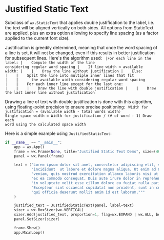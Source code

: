 # Justified Static Text
Subclass of `wx.StaticText` that applies double justification to the label,
i.e. the text will be aligned vertically on both sides. All options
from StaticText are applied, plus an extra option allowing to specify line
spacing (as a factor applied to the current font size).

Justification is greedily determined, meaning that once the word spacing
of a line is set, it will not be changed, even if this results in better
justification for subsequent lines. Here's the algorithm used:
<code>
|For each line in the label: 
|&nbsp;&nbsp;&nbsp;&nbsp;Compute the width of the line considering regular word spacing
|&nbsp;&nbsp;&nbsp;&nbsp;If line width < available width:
|&nbsp;&nbsp;&nbsp;&nbsp;|&nbsp;&nbsp;&nbsp;&nbsp;Draw the line without justification
|&nbsp;&nbsp;&nbsp;&nbsp;Else: 
|&nbsp;&nbsp;&nbsp;&nbsp;|&nbsp;&nbsp;&nbsp;&nbsp;Split the line into multiple inner lines that fit
|&nbsp;&nbsp;&nbsp;&nbsp;|&nbsp;&nbsp;&nbsp;&nbsp;&nbsp;&nbsp;the available width considering regular word spacing
|&nbsp;&nbsp;&nbsp;&nbsp;|&nbsp;&nbsp;&nbsp;&nbsp;For each inner line except for the last one:
|&nbsp;&nbsp;&nbsp;&nbsp;|&nbsp;&nbsp;&nbsp;&nbsp;|&nbsp;&nbsp;&nbsp;&nbsp;Draw the line with double justification
|&nbsp;&nbsp;&nbsp;&nbsp;|&nbsp;&nbsp;&nbsp;&nbsp;Draw the last inner line without justification
</code>      


Drawing a line of text with double justification is done with this
algorithm, using floating-point precision to ensure precise positioning:
<code>
Width for justification = (available width - total words width)
Single space width = Width for justification / (# of word - 1)
Draw each word using the calculated space width
</code>

Here is a simple example using `JustifiedStaticText`:
```python
if __name__ == "__main__":
    app = wx.App()
    frame = wx.Frame(None, title="Justified Static Text Demo", size=(400, 300))
    panel = wx.Panel(frame)

    text = ("Lorem ipsum dolor sit amet, consectetur adipiscing elit, sed do eiusmod tempor "
            "incididunt  ut labore et dolore magna aliqua. Ut enim ad minim "
            "veniam, quis nostrud exercitation ullamco laboris nisi ut aliquip "
            "ex ea commodo consequat. Duis aute irure dolor in reprehenderit "
            "in voluptate velit esse cillum dolore eu fugiat nulla pariatur. "
            "Excepteur sint occaecat cupidatat non proident, sunt in culpa "
            "qui officia deserunt mollit anim id est laborum."""
    )

    justified_text = JustifiedStaticText(panel, label=text)
    sizer = wx.BoxSizer(wx.VERTICAL)    
    sizer.Add(justified_text, proportion=1, flag=wx.EXPAND | wx.ALL, border=10)
    panel.SetSizer(sizer)

    frame.Show()
    app.MainLoop()
```

    

